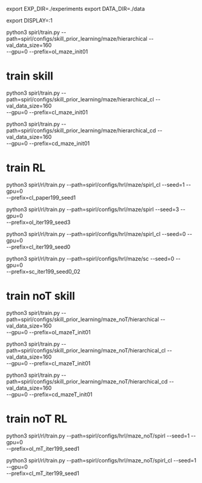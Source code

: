 

export EXP_DIR=./experiments 
export DATA_DIR=./data

export DISPLAY=:1

python3 spirl/train.py --path=spirl/configs/skill_prior_learning/maze/hierarchical --val_data_size=160 \
--gpu=0 --prefix=ol_maze_init01


# train skill
python3 spirl/train.py --path=spirl/configs/skill_prior_learning/maze/hierarchical_cl --val_data_size=160 \
--gpu=0 --prefix=cl_maze_init01

python3 spirl/train.py --path=spirl/configs/skill_prior_learning/maze/hierarchical_cd --val_data_size=160 \
--gpu=0 --prefix=cd_maze_init01


# train RL
python3 spirl/rl/train.py --path=spirl/configs/hrl/maze/spirl_cl --seed=1 --gpu=0 \
--prefix=cl_paper199_seed1

python3 spirl/rl/train.py --path=spirl/configs/hrl/maze/spirl --seed=3 --gpu=0 \
--prefix=ol_iter199_seed3

python3 spirl/rl/train.py --path=spirl/configs/hrl/maze/spirl_cl --seed=0 --gpu=0 \
--prefix=cl_iter199_seed0

python3 spirl/rl/train.py --path=spirl/configs/hrl/maze/sc --seed=0 --gpu=0 \
--prefix=sc_iter199_seed0_02

# train noT skill

python3 spirl/train.py --path=spirl/configs/skill_prior_learning/maze_noT/hierarchical --val_data_size=160 \
--gpu=0 --prefix=ol_mazeT_init01

python3 spirl/train.py --path=spirl/configs/skill_prior_learning/maze_noT/hierarchical_cl --val_data_size=160 \
--gpu=0 --prefix=cl_mazeT_init01

python3 spirl/train.py --path=spirl/configs/skill_prior_learning/maze_noT/hierarchical_cd --val_data_size=160 \
--gpu=0 --prefix=cd_mazeT_init01

# train noT RL

python3 spirl/rl/train.py --path=spirl/configs/hrl/maze_noT/spirl --seed=1 --gpu=0 \
--prefix=ol_mT_iter199_seed1

python3 spirl/rl/train.py --path=spirl/configs/hrl/maze_noT/spirl_cl --seed=1 --gpu=0 \
--prefix=cl_mT_iter199_seed1